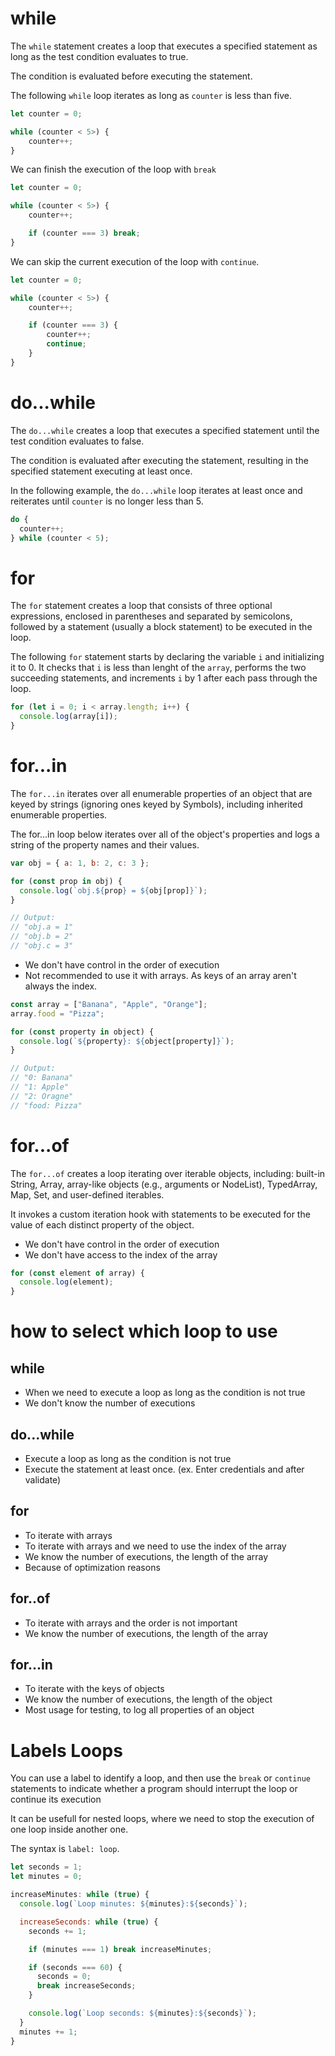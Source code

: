 # while

The `while` statement creates a loop that executes a specified statement as long as the test condition evaluates to true.

The condition is evaluated before executing the statement.

The following `while` loop iterates as long as `counter` is less than five.

```js
let counter = 0;

while (counter < 5>) {
    counter++;
}
```

We can finish the execution of the loop with `break`

```js
let counter = 0;

while (counter < 5>) {
    counter++;

    if (counter === 3) break;
}
```

We can skip the current execution of the loop with `continue`.

```js
let counter = 0;

while (counter < 5>) {
    counter++;

    if (counter === 3) {
        counter++;
        continue;
    }
}
```

# do...while

The `do...while` creates a loop that executes a specified statement until the test condition evaluates to false.

The condition is evaluated after executing the statement, resulting in the specified statement executing at least once.

In the following example, the `do...while` loop iterates at least once and reiterates until `counter` is no longer less than 5.

```js
do {
  counter++;
} while (counter < 5);
```

# for

The `for` statement creates a loop that consists of three optional expressions, enclosed in parentheses and separated by semicolons, followed by a statement (usually a block statement) to be executed in the loop.

The following `for` statement starts by declaring the variable `i` and initializing it to 0. It checks that `i` is less than lenght of the `array`, performs the two succeeding statements, and increments `i` by 1 after each pass through the loop.

```js
for (let i = 0; i < array.length; i++) {
  console.log(array[i]);
}
```

# for...in

The `for...in` iterates over all enumerable properties of an object that are keyed by strings (ignoring ones keyed by Symbols), including inherited enumerable properties.

The for...in loop below iterates over all of the object's properties and logs a string of the property names and their values.

```js
var obj = { a: 1, b: 2, c: 3 };

for (const prop in obj) {
  console.log(`obj.${prop} = ${obj[prop]}`);
}

// Output:
// "obj.a = 1"
// "obj.b = 2"
// "obj.c = 3"
```

- We don't have control in the order of execution
- Not recommended to use it with arrays. As keys of an array aren't always the index.

```js
const array = ["Banana", "Apple", "Orange"];
array.food = "Pizza";

for (const property in object) {
  console.log(`${property}: ${object[property]}`);
}

// Output:
// "0: Banana"
// "1: Apple"
// "2: Oragne"
// "food: Pizza"
```

# for...of

The `for...of` creates a loop iterating over iterable objects, including: built-in String, Array, array-like objects (e.g., arguments or NodeList), TypedArray, Map, Set, and user-defined iterables.

It invokes a custom iteration hook with statements to be executed for the value of each distinct property of the object.

- We don't have control in the order of execution
- We don't have access to the index of the array

```js
for (const element of array) {
  console.log(element);
}
```

# how to select which loop to use

## while

- When we need to execute a loop as long as the condition is not true
- We don't know the number of executions

## do...while

- Execute a loop as long as the condition is not true
- Execute the statement at least once. (ex. Enter credentials and after validate)

## for

- To iterate with arrays
- To iterate with arrays and we need to use the index of the array
- We know the number of executions, the length of the array
- Because of optimization reasons

## for..of

- To iterate with arrays and the order is not important
- We know the number of executions, the length of the array

## for...in

- To iterate with the keys of objects
- We know the number of executions, the length of the object
- Most usage for testing, to log all properties of an object

# Labels Loops

You can use a label to identify a loop, and then use the `break` or `continue` statements to indicate whether a program should interrupt the loop or continue its execution

It can be usefull for nested loops, where we need to stop the execution of one loop inside another one.

The syntax is `label: loop`.

```js
let seconds = 1;
let minutes = 0;

increaseMinutes: while (true) {
  console.log(`Loop minutes: ${minutes}:${seconds}`);

  increaseSeconds: while (true) {
    seconds += 1;

    if (minutes === 1) break increaseMinutes;

    if (seconds === 60) {
      seconds = 0;
      break increaseSeconds;
    }

    console.log(`Loop seconds: ${minutes}:${seconds}`);
  }
  minutes += 1;
}
```
